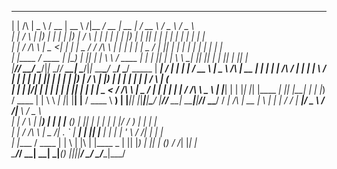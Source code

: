 
  _               ____   ____  _____         _______ ____  _____  _____ ____     ___   ___          
 | |        /\   |  _ \ / __ \|  __ \     /\|__   __/ __ \|  __ \|_   _/ __ \   / _ \ / _ \         
 | |       /  \  | |_) | |  | | |__) |   /  \  | | | |  | | |__) | | || |  | | | | | | | | |        
 | |      / /\ \ |  _ <| |  | |  _  /   / /\ \ | | | |  | |  _  /  | || |  | | | | | | | | |        
 | |____ / ____ \| |_) | |__| | | \ \  / ____ \| | | |__| | | \ \ _| || |__| | | |_| | |_| |        
 |______/_/  __\_\____/ \____/|_|_ \_\/_/  __\_\_|  \____/|_|_ \_\_____\____/_  \___/ \___/   _____ 
 |  ____|  \/  |_   _| |    |_   _/ __ \  |  _ \   /\   |  __ \|_   _| |    | |        /\    / ____|
 | |__  | \  / | | | | |      | || |  | | | |_) | /  \  | |__) | | | | |    | |       /  \  | (___  
 |  __| | |\/| | | | | |      | || |  | | |  _ < / /\ \ |  _  /  | | | |    | |      / /\ \  \___ \ 
 | |____| |  | |_| |_| |____ _| || |__| | | |_) / ____ \| | \ \ _| |_| |____| |____ / ____ \ ____) |
 |______|_|  |_|_____|______|_____\____/  |____/_/___ \_\_|  \_\_____|______|______/_/    \_\_____/ 
  / ____|   /\   |  __ \| \ | |  ____|_  /_ /_ | ____|/ _ \  / /|__ \ / _ \                         
 | |       /  \  | |__) |  \| | |__  (_)  | || | |__ | | | |/ /_   ) | | | |                        
 | |      / /\ \ |  _  /| . ` |  __|      | || |___ \| | | | '_ \ / /| | | |                        
 | |____ / ____ \| | \ \| |\  | |____ _   | || |___) | |_| | (_) / /_| |_| |                        
  \_____/_/    \_\_|  \_\_| \_|______(_)  |_||_|____/ \___/ \___/____|\___/                         
                                                                                                    
                                                                                                    
